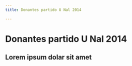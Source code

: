 ```yaml
---
title: Donantes partido U Nal 2014

---
```


# Donantes partido U Nal 2014
## Lorem ipsum dolar sit amet
